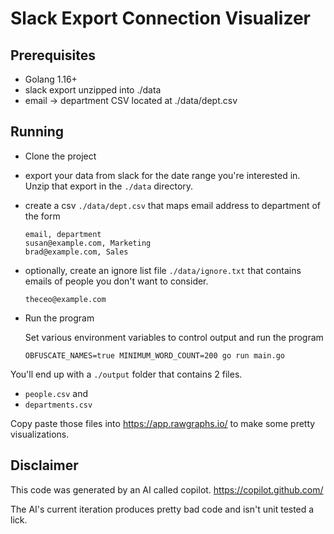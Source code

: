 # Slack Export Connection Visualizer

## Prerequisites

- Golang 1.16+
- slack export unzipped into ./data
- email -> department CSV located at ./data/dept.csv

## Running

- Clone the project
- export your data from slack for the date range you're interested in.  Unzip that export in the `./data` directory.
- create a csv `./data/dept.csv` that maps email address to department of the form
    ```
    email, department
    susan@example.com, Marketing
    brad@example.com, Sales
    ```
- optionally, create an ignore list file `./data/ignore.txt` that contains emails of people you don't want to consider.
    ```
    theceo@example.com
    ```

- Run the program

  Set various environment variables to control output and run the program
  ```
  OBFUSCATE_NAMES=true MINIMUM_WORD_COUNT=200 go run main.go
  ```

You'll end up with a `./output` folder that contains 2 files. 
- `people.csv` and 
- `departments.csv`

Copy paste those files into https://app.rawgraphs.io/ to make some pretty visualizations.

## Disclaimer

This code was generated by an AI called copilot. https://copilot.github.com/

The AI's current iteration produces pretty bad code and isn't unit tested a lick.